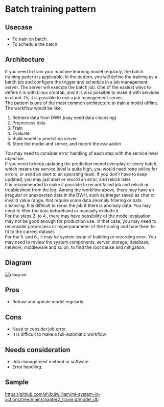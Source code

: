 # Batch training pattern

## Usecase
- To train on batch.
- To schedule the batch.

## Architecture
If you need to train your machine learning model regularly, the batch training pattern is applicable. In the pattern, you will define the training as a batch job and configure the trigger and schedule in a job management server. The server will execute the batch job. One of the easiest ways to define it is with Linux crontab, and it is also possible to make it with services in cloud. Or, it is possible to use a job management server.<br>
The pattern is one of the most common architecture to train a model offline. The workflow would be like:
1. Retrieve data from DWH (may need data cleansing)
2. Preprocess data
3. Train
4. Evaluate
5. Build model to prediction server
6. Store the model and server, and record the evaluation

You may need to consider error handling of each step with the service level objective.<br>
If you need to keep updating the prediction model everyday or every batch, which means the service level is quite high, you would need retry policy for errors, or send an alert to an operating team. If you don't have to keep updated, you may just alert or record an error, and rekick later.<br>
It is recommended to make it possible to record failed job and rekick or troubleshoot from the log. Among the workflow above, there may have an irregular or unexpected data in the DWH, such as integer saved as char or invalid value range, that require some data anomaly filtering or data cleansing. It is difficult to rerun the job if there is anomaly data. You may need to filter the data beforehand or manually exclude it.<br>
For the steps 2. to 4., there may have possibility of the model evaluation may not be good enough for production use. In that case, you may need to reconsider preprocess or hyperparameter of the training and tune them to fit to the current dataset.<br>
For the 5. and 6., it may be system issue of building or recording error. You may need to review the system components, server, storage, database, network, middleware and so on, to find the root cause and mitigation.<br>


## Diagram
![diagram](diagram.png)


## Pros
- Retrain and update model regularly.

## Cons
- Need to consider job error.
- It is difficult to make a full-automatic workflow.

## Needs consideration
- Job management method or software.
- Error handling.

## Sample
https://github.com/shibuiwilliam/ml-system-in-actions/tree/main/chapter2_training/model_db